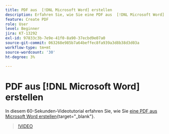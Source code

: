 ```yaml
---
title: PDF aus  [!DNL Microsoft Word] erstellen
description: Erfahren Sie, wie Sie eine PDF aus  [!DNL Microsoft Word] erstellen.
feature: Create PDF
role: User
level: Beginner
jira: KT-13292
exl-id: 97833c3b-7e9e-41f0-8a90-37ecbd9e07a0
source-git-commit: 063268e985b7a64beffec8fa939a3d8b38d3d03a
workflow-type: tm+mt
source-wordcount: '30'
ht-degree: 3%

---
```


# PDF aus [!DNL Microsoft Word] erstellen

In diesem 60-Sekunden-Videotutorial erfahren Sie, wie Sie [eine PDF aus Microsoft Word erstellen](https://www.adobe.com/de/acrobat/online/word-to-pdf.html){target="_blank"}.

>[!VIDEO](https://video.tv.adobe.com/v/342627?quality=12&learn=on&hidetitle=true)
